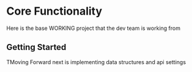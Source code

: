 # Core Functionality 

Here is the base WORKING project that the dev team is working from 

## Getting Started

TMoving Forward next is implementing data structures and api settings
